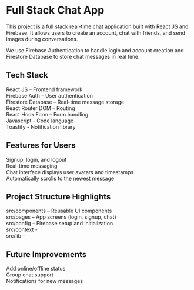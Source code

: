 # Full Stack Chat App
This project is a full stack real-time chat application built with React JS and Firebase. It allows users to create an account, chat with friends, and send images during conversations.

We use Firebase Authentication to handle login and account creation and Firestore Database to store chat messages in real time.

## Tech Stack
React JS – Frontend framework </br>
Firebase Auth – User authentication </br>
Firestore Database – Real-time message storage </br>
React Router DOM – Routing </br>
React Hook Form – Form handling  </br>
Javascript - Code language </br>
Toastify - Notification library  </br>

## Features for Users
Signup, login, and logout </br>
Real-time messaging </br>
Chat interface displays user avatars and timestamps </br>
Automatically scrolls to the newest message </br>

## Project Structure Highlights
src/components – Reusable UI components </br>
src/pages – App screens (login, signup, chat) </br>
src/config – Firebase setup and initialization </br>
src/context -  </br>
src/lib -  </br>

## Future Improvements 
Add online/offline status  </br>
Group chat support </br>
Notifications for new messages </br>


